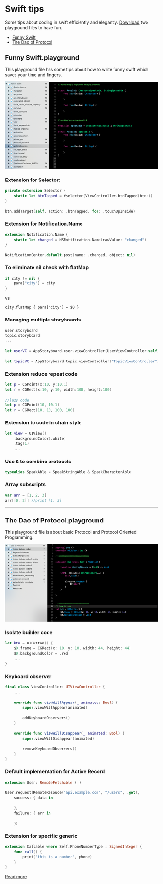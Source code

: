 # Swift tips
Some tips about coding in swift efficiently and elegantly.
[Download](https://github.com/TonnyTao/HowSwift/archive/master.zip) two playground files to have fun.

* [Funny Swift](#1-funny-swiftplayground)
* [The Dao of Protocol](#2-the-dao-of-protocolplayground)

## Funny Swift.playground
This playground file has some tips about how to write funny swift which saves your time and fingers.

![](screenshot/1.png)

### Extension for Selector:

```swift
private extension Selector {
    static let btnTapped = #selector(ViewController.btnTapped(btn:))
}

btn.addTarget(self, action: .btnTapped, for: .touchUpInside)
```


### Extension for Notification.Name

```swift
extension Notification.Name {
    static let changed = NSNotification.Name(rawValue: "changed")
}

NotificationCenter.default.post(name: .changed, object: nil)
```

### To eliminate nil check with flatMap

```swift
if city != nil {
    para["city"] = city	
}

```

vs

```
city.flatMap { para["city"] = $0 }
```

### Managing multiple storyboards

```swift
user.storyboard
topic.storyboard
...

let userVC = AppStoryboard.user.viewController(UserViewController.self)

let topicVC = AppStoryboard.topic.viewController("TopicViewController")
```

### Extension reduce repeat code

```swift
let p = CGPoint(x:10, y:10.1)
let r = CGRect(x:10, y:10, width:100, height:100)

//lazy code
let p = CGPoint(10, 10.1)
let r = CGRect(10, 10, 100, 100)
```

### Extension to code in chain style

```swift
let view = UIView()
    .backgroundColor(.white)
    .tag(1)
    ...
```

### Use & to combine protocols

```swift
typealias SpeakAble = SpeakStringAble & SpeakCharacterAble
```

### Array subscripts

```swift
var arr = [1, 2, 3]
arr[[0, 2]] //print [1, 3]
```

---
## The Dao of Protocol.playground
This playground file is about basic Protocol and Protocol Oriented Programming. 

![](screenshot/2.png)

### Isolate builder code

```swift
let btn = UIButton() {
    $0.frame = CGRect(x: 10, y: 10, width: 44, height: 44)
    $0.backgroundColor = .red
    ...
}
```

### Keyboard observer

```swift
final class ViewController: UIViewController {
    ...
    
    override func viewWillAppear(_ animated: Bool) {
        super.viewWillAppear(animated)
        
        addKeyboardObservers()
    }
    
    override func viewWillDisappear(_ animated: Bool) {
        super.viewWillDisappear(animated)
        
        removeKeyboardObservers()
    }
}
```

### Default implementation for Active Record

```swift
extension User: RemoteFetchable { }

User.request(RemoteResouce("api.example.com", "/users", .get),
    success: { data in
        
    },
    failure: { err in
        
    })
```

### Extension for specific generic

```swift
extension Callable where Self.PhoneNumberType : SignedInteger {
    func call() {
        print("this is a number", phone)
    }
}
```

[Read more](/Dao%20of%20Protocol.md)


